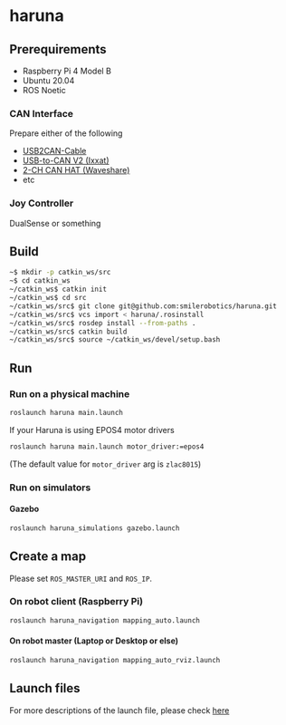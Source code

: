 # haruna

## Prerequirements

* Raspberry Pi 4 Model B
* Ubuntu 20.04
* ROS Noetic

### CAN Interface

Prepare either of the following

* [USB2CAN-Cable](./docs/innomaker.md)
* [USB-to-CAN V2 (Ixxat)](./docs/ixxat.md)
* [2-CH CAN HAT (Waveshare)](./docs/can_hat.md)
* etc

### Joy Controller

DualSense or something

## Build

```bash
~$ mkdir -p catkin_ws/src
~$ cd catkin_ws
~/catkin_ws$ catkin init
~/catkin_ws$ cd src
~/catkin_ws/src$ git clone git@github.com:smilerobotics/haruna.git
~/catkin_ws/src$ vcs import < haruna/.rosinstall
~/catkin_ws/src$ rosdep install --from-paths .
~/catkin_ws/src$ catkin build
~/catkin_ws/src$ source ~/catkin_ws/devel/setup.bash
```

## Run

### Run on a physical machine

```bash
roslaunch haruna main.launch
```

If your Haruna is using EPOS4 motor drivers

```bash
roslaunch haruna main.launch motor_driver:=epos4
```

(The default value for `motor_driver` arg is `zlac8015`)

### Run on simulators

#### Gazebo

```bash
roslaunch haruna_simulations gazebo.launch
```

## Create a map

Please set `ROS_MASTER_URI` and `ROS_IP`.

### On robot client (Raspberry Pi)

```bash
roslaunch haruna_navigation mapping_auto.launch
```

#### On robot master (Laptop or Desktop or else)

```bash
roslaunch haruna_navigation mapping_auto_rviz.launch
```

## Launch files

For more descriptions of the launch file, please check [here](./docs/launch.md)
